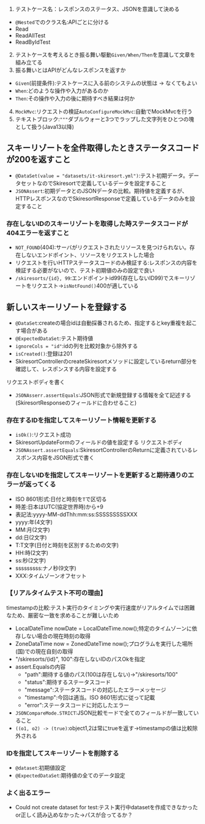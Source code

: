 1. テストケース名：レスポンスのステータス、JSONを意識して決める

- `@Nested`でのクラス名:APIごとに分ける
- Read
- ReadAllTest
- ReadByIdTest

2. テストケースを考えるとき振る舞い駆動`Given/When/Then`を意識して文章を組み立てる
3. 振る舞いとはAPIがどんなレスポンスを返すか

- `Given`(前提条件):テストケースに入る前のシステムの状態は -> なくてもよい
- `When`:どのような操作や入力があるのか
- `Then`:その操作や入力の後に期待すべき結果は何か

4. `MockMvc`:リクエストの検証`AutoConfigureMockMvc`:自動でMockMvcを行う
5. テキストブロック:`"""`ダブルウォーと3つでラップした文字列をひとつの塊として扱う(Java13以降)

## スキーリゾートを全件取得したときステータスコードが200を返すこと

- `@DataSet(value = "datasets/it-skiresort.yml")`:テスト初期データ。データセットなのでSkiresortで定義しているデータを設定すること
- `JSONAssert`:初期データとのJSONデータの比較。期待値を定義するが、HTTPレスポンスなのでSkiresortResponseで定義しているデータのみを設定すること

### 存在しないIDのスキーリゾートを取得した時ステータスコードが404エラーを返すこと

- `NOT_FOUND`(404):サーバがリクエストされたリソースを見つけられない。存在しないエンドポイント、リソースをリクエストした場合
- リクエストを行いHTTPステータスコードのみ検証する:レスポンスの内容を検証する必要がないので、テスト初期値のみの設定で良い
- `/skiresorts/{id}, 99`:エンドポイントid99(存在しないID99)でスキーリゾートをリクエスト->`isNotFound()`400が適している

## 新しいスキーリゾートを登録する

- `@DataSet`:createの場合idは自動採番されるため、指定するとkey重複を起こす場合がある
- `@ExpectedDataSet`:テスト期待値
- `ignoreCols = "id"`:idの列を比較対象から除外する
- `isCreated()`:登録は201
- SkiresortControllerのcreateSkiresortメソッドに設定しているreturn部分を確認して、レスポンスする内容を設定する

リクエストボディを書く

- `JSONAsserr.assertEquals`:JSON形式で新規登録する情報を全て記述する(SkiresortResponseのフィールドに合わせること)

### 存在するIDを指定してスキーリゾート情報を更新する

- `isOk()`:リクエスト成功
- SkiresortUpdateFormのフィールドの値を設定する
  リクエストボディ
- `JSONAssert.assertEquals`:SkiresortControllerのReturnに定義されているレスポンス内容をJSON形式で書く

### 存在しないIDを指定してスキーリゾートを更新すると期待通りのエラーが返ってくる

- ISO 8601形式:日付と時刻を`T`で区切る
- 時差:日本はUTC(協定世界時)から+9
- 表記法:yyyy-MM-ddThh:mm:ss:SSSSSSSSSXXX
- yyyy:年(4文字)
- MM:月(2文字)
- dd:日(2文字)
- T:T文字(日付と時刻を区別するための文字)
- HH:時(2文字)
- ss:秒(2文字)
- sssssssss:ナノ秒(9文字)
- XXX:タイムゾーンオフセット

### 【リアルタイムテスト不可の理由】

timestampの比較:テスト実行のタイミングや実行速度がリアルタイムでは困難なため、厳密な一致を求めることが難しいため

- LocalDateTime nowDate = LocalDateTime.now();特定のタイムゾーンに依存しない場合の現在時刻の取得
- ZoneDataTime now = ZonedDateTime now();プログラムを実行した場所(国)での現在自刻の取得
- "/skiresorts/{id}", 100":存在しないIDのパスOkを指定
- assert.Equalsの内容
    - "path":期待する値のパス(100は存在しない)->"/skiresorts/100"
    - "status":期待するステータスコード
    - "message":ステータスコードの対応したエラーメッセージ
    - "timestamp":今回は適当。ISO 8601形式に従って記載
    - "error":ステータスコードに対応したエラー
- `JSONCompareMode.STRICT`:JSON比較モードで全てのフィールドが一致していること
- `((o1, o2) -> (true)`:object1,2は常にtrueを返す->timestampの値は比較除外される

### IDを指定してスキーリゾートを削除する

- `@dataset`:初期値設定
- `@ExpectedDataSet`:期待値の全てのデータ設定

### よく出るエラー

- Could not create dataset for test:テスト実行中datasetを作成できなかったor正しく読み込めなかった->パスが合ってるか？
